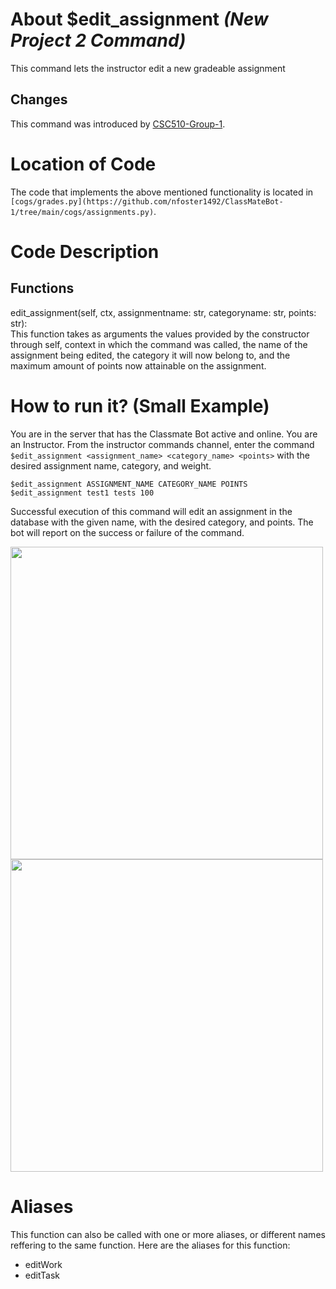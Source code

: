 # About $edit_assignment _(New Project 2 Command)_
This command lets the instructor edit a new gradeable assignment
## Changes

This command was introduced by [CSC510-Group-1](https://github.com/nfoster1492/ClassMateBot-1/).

# Location of Code
The code that implements the above mentioned functionality is located in `[cogs/grades.py](https://github.com/nfoster1492/ClassMateBot-1/tree/main/cogs/assignments.py)`.

# Code Description
## Functions
edit_assignment(self, ctx, assignmentname: str, categoryname: str, points: str): <br>
This function takes as arguments the values provided by the constructor through self, context in which the command was called, the name of the assignment being edited, the category it will now belong to, and the maximum amount of points now attainable on the assignment.

# How to run it? (Small Example)
You are in the server that has the Classmate Bot active and online. You are an Instructor. From the instructor commands channel, enter the command `$edit_assignment <assignment_name> <category_name> <points>` with the desired assignment name, category, and weight.

```
$edit_assignment ASSIGNMENT_NAME CATEGORY_NAME POINTS
$edit_assignment test1 tests 100
```
Successful execution of this command will edit an assignment in the database with the given name, with the desired category, and points. The bot will report on the success or failure of the command.

<img src="https://github.com/nfoster1492/ClassMateBot-1/blob/main/data/proj2media/editAssignmentHelp.PNG?raw=true" width="500">

<img src="https://github.com/nfoster1492/ClassMateBot-1/blob/main/data/proj2media/editAssignment.PNG?raw=true" width="500">

# Aliases

This function can also be called with one or more aliases, or different names reffering to the same function. Here are the aliases for this function:

 - editWork
 - editTask
 